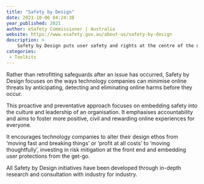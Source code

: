 ```yaml
---
title: "Safety by Design"
date: 2021-10-06 04:24:38
year_published: 2021
author: eSafety Commissioner | Australia
website: https://www.esafety.gov.au/about-us/safety-by-design
description: >
    Safety by Design puts user safety and rights at the centre of the design and development of online products and services.
categories:
 - Toolkits
---
```


Rather than retrofitting safeguards after an issue has occurred, Safety by Design focuses on the ways technology companies can minimise online threats by anticipating, detecting and eliminating online harms before they occur.

This proactive and preventative approach focuses on embedding safety into the culture and leadership of an organisation. It emphasises accountability and aims to foster more positive, civil and rewarding online experiences for everyone.

It encourages technology companies to alter their design ethos from ‘moving fast and breaking things’ or ‘profit at all costs’ to ‘moving thoughtfully’, investing in risk mitigation at the front end and embedding user protections from the get-go.

All Safety by Design initiatives have been developed through in-depth research and consultation with industry for industry.
